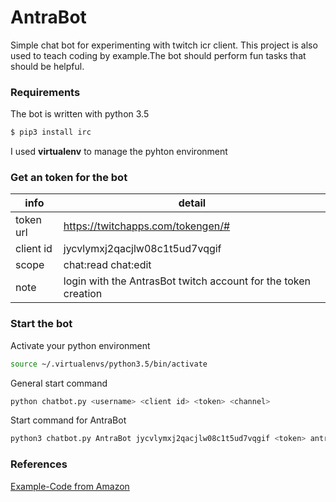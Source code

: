 # AntraBot
Simple chat bot for experimenting with twitch icr client. This project is also used to teach coding
by example.The bot should perform fun tasks that should be helpful.

### Requirements
The bot is written with python 3.5
```sh
$ pip3 install irc
```
I used **virtualenv** to manage the pyhton environment

### Get an token for the bot
|info|detail|
|-----------|----------------------------------------------------------------|
| token url | https://twitchapps.com/tokengen/#                              |
| client id | jycvlymxj2qacjlw08c1t5ud7vqgif                                 |
| scope     | chat:read chat:edit                                            |
| note      | login with the AntrasBot twitch account for the token creation |

### Start the bot
Activate your python environment
```sh
source ~/.virtualenvs/python3.5/bin/activate
```
General start command
```sh
python chatbot.py <username> <client id> <token> <channel>
```
Start command for AntraBot
```sh
python3 chatbot.py AntraBot jycvlymxj2qacjlw08c1t5ud7vqgif <token> antrazith
```


### References
[Example-Code from Amazon](https://github.com/twitchdev/chat-samples/tree/master/python)

